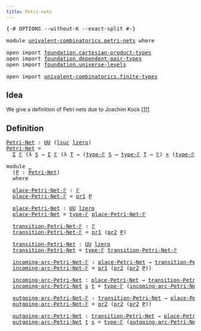 ```yaml
---
title: Petri-nets
---
```


<pre class="Agda"><a id="36" class="Symbol">{-#</a> <a id="40" class="Keyword">OPTIONS</a> <a id="48" class="Pragma">--without-K</a> <a id="60" class="Pragma">--exact-split</a> <a id="74" class="Symbol">#-}</a>

<a id="79" class="Keyword">module</a> <a id="86" href="univalent-combinatorics.petri-nets.html" class="Module">univalent-combinatorics.petri-nets</a> <a id="121" class="Keyword">where</a>

<a id="128" class="Keyword">open</a> <a id="133" class="Keyword">import</a> <a id="140" href="foundation.cartesian-product-types.html" class="Module">foundation.cartesian-product-types</a>
<a id="175" class="Keyword">open</a> <a id="180" class="Keyword">import</a> <a id="187" href="foundation.dependent-pair-types.html" class="Module">foundation.dependent-pair-types</a>
<a id="219" class="Keyword">open</a> <a id="224" class="Keyword">import</a> <a id="231" href="foundation.universe-levels.html" class="Module">foundation.universe-levels</a>

<a id="259" class="Keyword">open</a> <a id="264" class="Keyword">import</a> <a id="271" href="univalent-combinatorics.finite-types.html" class="Module">univalent-combinatorics.finite-types</a>
</pre>
## Idea

We give a definition of Petri nets due to Joachim Kock [[1]][1]

## Definition

<pre class="Agda"><a id="Petri-Net"></a><a id="410" href="univalent-combinatorics.petri-nets.html#410" class="Function">Petri-Net</a> <a id="420" class="Symbol">:</a> <a id="422" href="foundation-core.universe-levels.html#235" class="Primitive">UU</a> <a id="425" class="Symbol">(</a><a id="426" href="Agda.Primitive.html#780" class="Primitive">lsuc</a> <a id="431" href="Agda.Primitive.html#764" class="Primitive">lzero</a><a id="436" class="Symbol">)</a>
<a id="438" href="univalent-combinatorics.petri-nets.html#410" class="Function">Petri-Net</a> <a id="448" class="Symbol">=</a>
  <a id="452" href="foundation-core.dependent-pair-types.html#515" class="Record">Σ</a> <a id="454" href="univalent-combinatorics.finite-types.html#4639" class="Function">𝔽</a> <a id="456" class="Symbol">(λ</a> <a id="459" href="univalent-combinatorics.petri-nets.html#459" class="Bound">S</a> <a id="461" class="Symbol">→</a> <a id="463" href="foundation-core.dependent-pair-types.html#515" class="Record">Σ</a> <a id="465" href="univalent-combinatorics.finite-types.html#4639" class="Function">𝔽</a> <a id="467" class="Symbol">(λ</a> <a id="470" href="univalent-combinatorics.petri-nets.html#470" class="Bound">T</a> <a id="472" class="Symbol">→</a> <a id="474" class="Symbol">(</a><a id="475" href="univalent-combinatorics.finite-types.html#4687" class="Function">type-𝔽</a> <a id="482" href="univalent-combinatorics.petri-nets.html#459" class="Bound">S</a> <a id="484" class="Symbol">→</a> <a id="486" href="univalent-combinatorics.finite-types.html#4687" class="Function">type-𝔽</a> <a id="493" href="univalent-combinatorics.petri-nets.html#470" class="Bound">T</a> <a id="495" class="Symbol">→</a> <a id="497" href="univalent-combinatorics.finite-types.html#4639" class="Function">𝔽</a><a id="498" class="Symbol">)</a> <a id="500" href="foundation-core.cartesian-product-types.html#590" class="Function Operator">×</a> <a id="502" class="Symbol">(</a><a id="503" href="univalent-combinatorics.finite-types.html#4687" class="Function">type-𝔽</a> <a id="510" href="univalent-combinatorics.petri-nets.html#470" class="Bound">T</a> <a id="512" class="Symbol">→</a> <a id="514" href="univalent-combinatorics.finite-types.html#4687" class="Function">type-𝔽</a> <a id="521" href="univalent-combinatorics.petri-nets.html#459" class="Bound">S</a> <a id="523" class="Symbol">→</a> <a id="525" href="univalent-combinatorics.finite-types.html#4639" class="Function">𝔽</a><a id="526" class="Symbol">)))</a>

<a id="531" class="Keyword">module</a> <a id="538" href="univalent-combinatorics.petri-nets.html#538" class="Module">_</a>
  <a id="542" class="Symbol">(</a><a id="543" href="univalent-combinatorics.petri-nets.html#543" class="Bound">P</a> <a id="545" class="Symbol">:</a> <a id="547" href="univalent-combinatorics.petri-nets.html#410" class="Function">Petri-Net</a><a id="556" class="Symbol">)</a>
  <a id="560" class="Keyword">where</a>

  <a id="569" href="univalent-combinatorics.petri-nets.html#569" class="Function">place-Petri-Net-𝔽</a> <a id="587" class="Symbol">:</a> <a id="589" href="univalent-combinatorics.finite-types.html#4639" class="Function">𝔽</a>
  <a id="593" href="univalent-combinatorics.petri-nets.html#569" class="Function">place-Petri-Net-𝔽</a> <a id="611" class="Symbol">=</a> <a id="613" href="foundation-core.dependent-pair-types.html#605" class="Field">pr1</a> <a id="617" href="univalent-combinatorics.petri-nets.html#543" class="Bound">P</a>

  <a id="622" href="univalent-combinatorics.petri-nets.html#622" class="Function">place-Petri-Net</a> <a id="638" class="Symbol">:</a> <a id="640" href="foundation-core.universe-levels.html#235" class="Primitive">UU</a> <a id="643" href="Agda.Primitive.html#764" class="Primitive">lzero</a>
  <a id="651" href="univalent-combinatorics.petri-nets.html#622" class="Function">place-Petri-Net</a> <a id="667" class="Symbol">=</a> <a id="669" href="univalent-combinatorics.finite-types.html#4687" class="Function">type-𝔽</a> <a id="676" href="univalent-combinatorics.petri-nets.html#569" class="Function">place-Petri-Net-𝔽</a>

  <a id="697" href="univalent-combinatorics.petri-nets.html#697" class="Function">transition-Petri-Net-𝔽</a> <a id="720" class="Symbol">:</a> <a id="722" href="univalent-combinatorics.finite-types.html#4639" class="Function">𝔽</a>
  <a id="726" href="univalent-combinatorics.petri-nets.html#697" class="Function">transition-Petri-Net-𝔽</a> <a id="749" class="Symbol">=</a> <a id="751" href="foundation-core.dependent-pair-types.html#605" class="Field">pr1</a> <a id="755" class="Symbol">(</a><a id="756" href="foundation-core.dependent-pair-types.html#617" class="Field">pr2</a> <a id="760" href="univalent-combinatorics.petri-nets.html#543" class="Bound">P</a><a id="761" class="Symbol">)</a>

  <a id="766" href="univalent-combinatorics.petri-nets.html#766" class="Function">transition-Petri-Net</a> <a id="787" class="Symbol">:</a> <a id="789" href="foundation-core.universe-levels.html#235" class="Primitive">UU</a> <a id="792" href="Agda.Primitive.html#764" class="Primitive">lzero</a>
  <a id="800" href="univalent-combinatorics.petri-nets.html#766" class="Function">transition-Petri-Net</a> <a id="821" class="Symbol">=</a> <a id="823" href="univalent-combinatorics.finite-types.html#4687" class="Function">type-𝔽</a> <a id="830" href="univalent-combinatorics.petri-nets.html#697" class="Function">transition-Petri-Net-𝔽</a>

  <a id="856" href="univalent-combinatorics.petri-nets.html#856" class="Function">incoming-arc-Petri-Net-𝔽</a> <a id="881" class="Symbol">:</a> <a id="883" href="univalent-combinatorics.petri-nets.html#622" class="Function">place-Petri-Net</a> <a id="899" class="Symbol">→</a> <a id="901" href="univalent-combinatorics.petri-nets.html#766" class="Function">transition-Petri-Net</a> <a id="922" class="Symbol">→</a> <a id="924" href="univalent-combinatorics.finite-types.html#4639" class="Function">𝔽</a>
  <a id="928" href="univalent-combinatorics.petri-nets.html#856" class="Function">incoming-arc-Petri-Net-𝔽</a> <a id="953" class="Symbol">=</a> <a id="955" href="foundation-core.dependent-pair-types.html#605" class="Field">pr1</a> <a id="959" class="Symbol">(</a><a id="960" href="foundation-core.dependent-pair-types.html#617" class="Field">pr2</a> <a id="964" class="Symbol">(</a><a id="965" href="foundation-core.dependent-pair-types.html#617" class="Field">pr2</a> <a id="969" href="univalent-combinatorics.petri-nets.html#543" class="Bound">P</a><a id="970" class="Symbol">))</a>

  <a id="976" href="univalent-combinatorics.petri-nets.html#976" class="Function">incoming-arc-Petri-Net</a> <a id="999" class="Symbol">:</a> <a id="1001" href="univalent-combinatorics.petri-nets.html#622" class="Function">place-Petri-Net</a> <a id="1017" class="Symbol">→</a> <a id="1019" href="univalent-combinatorics.petri-nets.html#766" class="Function">transition-Petri-Net</a> <a id="1040" class="Symbol">→</a> <a id="1042" href="foundation-core.universe-levels.html#235" class="Primitive">UU</a> <a id="1045" href="Agda.Primitive.html#764" class="Primitive">lzero</a>
  <a id="1053" href="univalent-combinatorics.petri-nets.html#976" class="Function">incoming-arc-Petri-Net</a> <a id="1076" href="univalent-combinatorics.petri-nets.html#1076" class="Bound">s</a> <a id="1078" href="univalent-combinatorics.petri-nets.html#1078" class="Bound">t</a> <a id="1080" class="Symbol">=</a> <a id="1082" href="univalent-combinatorics.finite-types.html#4687" class="Function">type-𝔽</a> <a id="1089" class="Symbol">(</a><a id="1090" href="univalent-combinatorics.petri-nets.html#856" class="Function">incoming-arc-Petri-Net-𝔽</a> <a id="1115" href="univalent-combinatorics.petri-nets.html#1076" class="Bound">s</a> <a id="1117" href="univalent-combinatorics.petri-nets.html#1078" class="Bound">t</a><a id="1118" class="Symbol">)</a>

  <a id="1123" href="univalent-combinatorics.petri-nets.html#1123" class="Function">outgoing-arc-Petri-Net-𝔽</a> <a id="1148" class="Symbol">:</a> <a id="1150" href="univalent-combinatorics.petri-nets.html#766" class="Function">transition-Petri-Net</a> <a id="1171" class="Symbol">→</a> <a id="1173" href="univalent-combinatorics.petri-nets.html#622" class="Function">place-Petri-Net</a> <a id="1189" class="Symbol">→</a> <a id="1191" href="univalent-combinatorics.finite-types.html#4639" class="Function">𝔽</a>
  <a id="1195" href="univalent-combinatorics.petri-nets.html#1123" class="Function">outgoing-arc-Petri-Net-𝔽</a> <a id="1220" class="Symbol">=</a> <a id="1222" href="foundation-core.dependent-pair-types.html#617" class="Field">pr2</a> <a id="1226" class="Symbol">(</a><a id="1227" href="foundation-core.dependent-pair-types.html#617" class="Field">pr2</a> <a id="1231" class="Symbol">(</a><a id="1232" href="foundation-core.dependent-pair-types.html#617" class="Field">pr2</a> <a id="1236" href="univalent-combinatorics.petri-nets.html#543" class="Bound">P</a><a id="1237" class="Symbol">))</a>

  <a id="1243" href="univalent-combinatorics.petri-nets.html#1243" class="Function">outgoing-arc-Petri-Net</a> <a id="1266" class="Symbol">:</a> <a id="1268" href="univalent-combinatorics.petri-nets.html#766" class="Function">transition-Petri-Net</a> <a id="1289" class="Symbol">→</a> <a id="1291" href="univalent-combinatorics.petri-nets.html#622" class="Function">place-Petri-Net</a> <a id="1307" class="Symbol">→</a> <a id="1309" href="foundation-core.universe-levels.html#235" class="Primitive">UU</a> <a id="1312" href="Agda.Primitive.html#764" class="Primitive">lzero</a>
  <a id="1320" href="univalent-combinatorics.petri-nets.html#1243" class="Function">outgoing-arc-Petri-Net</a> <a id="1343" href="univalent-combinatorics.petri-nets.html#1343" class="Bound">t</a> <a id="1345" href="univalent-combinatorics.petri-nets.html#1345" class="Bound">s</a> <a id="1347" class="Symbol">=</a> <a id="1349" href="univalent-combinatorics.finite-types.html#4687" class="Function">type-𝔽</a> <a id="1356" class="Symbol">(</a><a id="1357" href="univalent-combinatorics.petri-nets.html#1123" class="Function">outgoing-arc-Petri-Net-𝔽</a> <a id="1382" href="univalent-combinatorics.petri-nets.html#1343" class="Bound">t</a> <a id="1384" href="univalent-combinatorics.petri-nets.html#1345" class="Bound">s</a><a id="1385" class="Symbol">)</a>
</pre>
[1]: <https://arxiv.org/abs/2005.05108>
